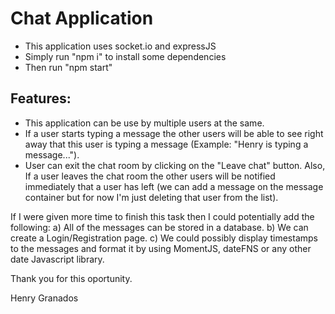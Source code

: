 # Chat Application
- This application uses socket.io and expressJS
- Simply run "npm i" to install some dependencies
- Then run "npm start"

## Features:
- This application can be use by multiple users at the same.
- If a user starts typing a message the other users will be able to see right away that this user is typing a message (Example: "Henry is typing a message...").
- User can exit the chat room by clicking on the "Leave chat" button. Also, If a user leaves the chat room the other users will be notified immediately that a user has left (we can add a message on the message container but for now I'm just deleting that user from the list).

If I were given more time to finish this task then I could potentially add the following:
 a) All of the messages can be stored in a database.
 b) We can create a Login/Registration page.
 c) We could possibly display timestamps to the messages and format it by using MomentJS, dateFNS or any other date Javascript library.

Thank you for this oportunity.

Henry Granados

